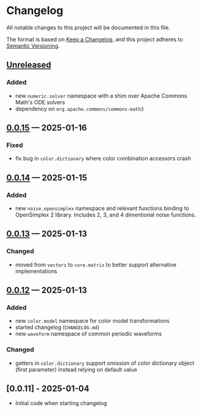 # Changelog

All notable changes to this project will be documented in this file.

The format is based on [Keep a Changelog](https://keepachangelog.com/en/1.1.0/),
and this project adheres to [Semantic Versioning](https://semver.org/spec/v2.0.0.html).

## [Unreleased]
### Added
- new `numeric.solver` namespace with a shim over Apache Commons Math's ODE solvers
- dependency on `org.apache.commons/commons-math3`

## [0.0.15] — 2025-01-16
### Fixed
- fix bug in `color.dictionary` where color combination accessors crash

## [0.0.14] — 2025-01-15
### Added
- new `noise.opensimplex` namespace and relevant functions binding to OpenSimplex 2 library. Includes 2, 3, and 4 dimentional noise functions.

## [0.0.13] — 2025-01-13
### Changed
- moved from `vectorz` to `core.matrix` to better support alternative implementations

## [0.0.12] — 2025-01-13
### Added
- new `color.model` namespace for color model transformations
- started changelog (`CHANGELOG.md`)
- new `waveform` namespace of common periodic waveforms

### Changed
- getters in `color.dictionary` support omission of color dictionary object (first parameter) instead relying on default value

## [0.0.11] - 2025-01-04
- Initial code when starting changelog

[0.0.12]: https://github.com/sdedovic/artlib-core/compare/0.0.11...0.0.12
[0.0.13]: https://github.com/sdedovic/artlib-core/compare/0.0.12...0.0.13
[0.0.14]: https://github.com/sdedovic/artlib-core/compare/0.0.13...0.0.14
[0.0.15]: https://github.com/sdedovic/artlib-core/compare/0.0.14...0.0.15
[Unreleased]: https://github.com/sdedovic/artlib-core/compare/0.0.15...HEAD
